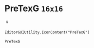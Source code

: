 # PreTexG `16x16`
<img src="/img/PreTexG.png" width=16 height=16>

``` CSharp
EditorGUIUtility.IconContent("PreTexG")
```
```
PreTexG
```
